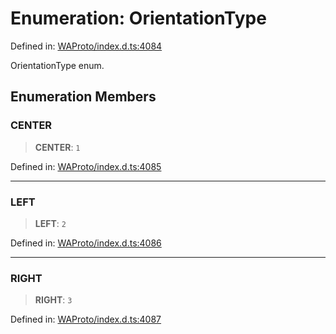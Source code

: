 # Enumeration: OrientationType

Defined in: [WAProto/index.d.ts:4084](https://github.com/Fokusdotid/Baileys/blob/58a03b5a49cf326e1050515994499cb0bb76662f/WAProto/index.d.ts#L4084)

OrientationType enum.

## Enumeration Members

### CENTER

> **CENTER**: `1`

Defined in: [WAProto/index.d.ts:4085](https://github.com/Fokusdotid/Baileys/blob/58a03b5a49cf326e1050515994499cb0bb76662f/WAProto/index.d.ts#L4085)

***

### LEFT

> **LEFT**: `2`

Defined in: [WAProto/index.d.ts:4086](https://github.com/Fokusdotid/Baileys/blob/58a03b5a49cf326e1050515994499cb0bb76662f/WAProto/index.d.ts#L4086)

***

### RIGHT

> **RIGHT**: `3`

Defined in: [WAProto/index.d.ts:4087](https://github.com/Fokusdotid/Baileys/blob/58a03b5a49cf326e1050515994499cb0bb76662f/WAProto/index.d.ts#L4087)

